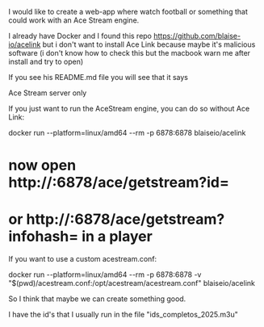 I would like to create a web-app where watch football or something that could work with an Ace Stream engine.

I already have Docker and I found this repo https://github.com/blaise-io/acelink but i don't want to install Ace Link because maybe it's malicious software (i don't know how to check this but the macbook warn me after install and try to open)

If you see his README.md file you will see that it says

Ace Stream server only

If you just want to run the AceStream engine, you can do so without Ace Link:

docker run --platform=linux/amd64 --rm -p 6878:6878 blaiseio/acelink
# now open http://<network ip>:6878/ace/getstream?id=<acestream id>
# or http://<network ip>:6878/ace/getstream?infohash=<magnet uri> in a player
If you want to use a custom acestream.conf:

docker run --platform=linux/amd64 --rm -p 6878:6878 -v "$(pwd)/acestream.conf:/opt/acestream/acestream.conf" blaiseio/acelink


So I think that maybe we can create something good.

I have the id's that I usually run in the file "ids_completos_2025.m3u"
